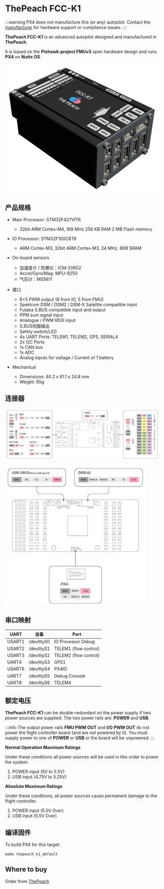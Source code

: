 # ThePeach FCC-K1

:::warning
PX4 does not manufacture this (or any) autopilot.
Contact the [manufacturer](https://thepeach.kr/) for hardware support or compliance issues.
:::

**ThePeach FCC-K1** is an advanced autopilot designed and manufactured in **ThePeach**.

It is based on the **Pixhawk-project FMUv3** open hardware design and runs **PX4** on **Nuttx OS**.

![ThePeach FCC-K1](../../assets/flight_controller/thepeach_k1/main.png)

## 产品规格

- Main Processor: STM32F427VIT6

  - 32bit ARM Cortex-M4, 168 MHz 256 KB RAM 2 MB Flash memory

- IO Processor: STM32F100C8T6

  - ARM Cortex-M3, 32bit ARM Cortex-M3, 24 MHz, 8KB SRAM

- On-board sensors

  - 加速度计 / 陀螺仪：ICM-20602
  - Accel/Gyro/Mag: MPU-9250
  - 气压计：MS5611

- 接口

  - 8+5 PWM output (8 from IO, 5 from FMU)
  - Spektrum DSM / DSM2 / DSM-X Satellite compatible input
  - Futaba S.BUS compatible input and output
  - PPM sum signal input
  - Analogue / PWM RSSI input
  - S.BUS伺服输出
  - Safety switch/LED
  - 4x UART Ports: TELEM1, TELEM2, GPS, SERIAL4
  - 2x I2C Ports
  - 1x CAN bus
  - 1x ADC
  - Analog inputs for voltage / Current of 1 battery

- Mechanical
  - Dimensions: 40.2 x 61.1 x 24.8 mm
  - Weight: 65g

## 连接器

![pinmap_top](../../assets/flight_controller/thepeach_k1/pinmap_top.png)

![pinmap_bottom](../../assets/flight_controller/thepeach_k1/pinmap_bottom.png)

## 串口映射

| UART   | 设备         | Port                                     |
| ------ | ---------- | ---------------------------------------- |
| USART1 | /dev/ttyS0 | IO Processor Debug                       |
| USART2 | /dev/ttyS1 | TELEM1 (flow control) |
| USART3 | /dev/ttyS2 | TELEM2 (flow control) |
| UART4  | /dev/ttyS3 | GPS1                                     |
| USART6 | /dev/ttyS4 | PX4IO                                    |
| UART7  | /dev/ttyS5 | Debug Console                            |
| UART8  | /dev/ttyS6 | TELEM4                                   |

## 额定电压

**ThePeach FCC-K1** can be double-redundant on the power supply if two power sources are supplied.
The two power rails are: **POWER** and **USB**.

:::info
The output power rails **FMU PWM OUT** and **I/O PWM OUT** do not power the flight controller board (and are not powered by it).
You must supply power to one of **POWER** or **USB** or the board will be unpowered.
:::

**Normal Operation Maximum Ratings**

Under these conditions all power sources will be used in this order to power the system:

1. POWER input (5V to 5.5V)
2. USB input (4.75V to 5.25V)

**Absolute Maximum Ratings**

Under these conditions, all power sources cause permanent damage to the flight controller.

1. POWER input (5.5V Over)
2. USB input (5.5V Over)

## 编译固件

To build PX4 for this target:

```jsx
make thepeach_k1_default
```

## Where to buy

Order from [ThePeach](http://thepeach.shop/)
